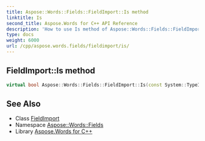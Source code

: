 ```yaml
---
title: Aspose::Words::Fields::FieldImport::Is method
linktitle: Is
second_title: Aspose.Words for C++ API Reference
description: 'How to use Is method of Aspose::Words::Fields::FieldImport class in C++.'
type: docs
weight: 6000
url: /cpp/aspose.words.fields/fieldimport/is/
---
```

## FieldImport::Is method




```cpp
virtual bool Aspose::Words::Fields::FieldImport::Is(const System::TypeInfo &target) const override
```

## See Also

* Class [FieldImport](../)
* Namespace [Aspose::Words::Fields](../../)
* Library [Aspose.Words for C++](../../../)
